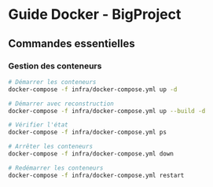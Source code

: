 # Guide Docker - BigProject

## Commandes essentielles

### Gestion des conteneurs
```bash
# Démarrer les conteneurs
docker-compose -f infra/docker-compose.yml up -d

# Démarrer avec reconstruction
docker-compose -f infra/docker-compose.yml up --build -d

# Vérifier l'état
docker-compose -f infra/docker-compose.yml ps

# Arrêter les conteneurs
docker-compose -f infra/docker-compose.yml down

# Redémarrer les conteneurs
docker-compose -f infra/docker-compose.yml restart
```